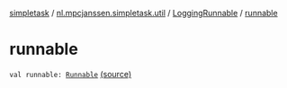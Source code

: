 [simpletask](../../index.md) / [nl.mpcjanssen.simpletask.util](../index.md) / [LoggingRunnable](index.md) / [runnable](.)

# runnable

`val runnable: `[`Runnable`](http://docs.oracle.com/javase/6/docs/api/java/lang/Runnable.html) [(source)](https://github.com/mpcjanssen/simpletask-android/blob/master/src/main/java/nl/mpcjanssen/simpletask/util/ActionQueue.kt#L44)